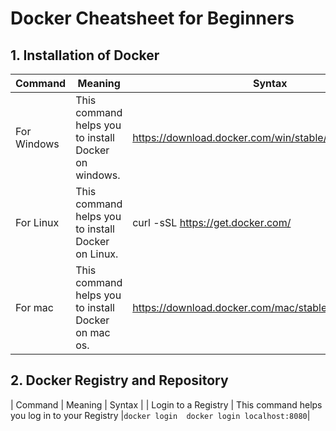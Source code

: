 # Docker Cheatsheet for Beginners

## 1. Installation of Docker
| Command | Meaning	| Syntax |
| --- | --- | --- |
| For Windows |	This command helps you to install Docker on windows. | https://download.docker.com/win/stable/InstallDocker.msi |
| For Linux	| This command helps you to install Docker on Linux. | curl -sSL https://get.docker.com/|sh |
| For mac	| This command helps you to install Docker on mac os.	| https://download.docker.com/mac/stable/Docker.dmg |

## 2. Docker Registry and Repository
| Command | Meaning | Syntax |
| Login to a Registry | This command helps you log in to your Registry |``` docker login 
                                                                            docker login localhost:8080 ```|

